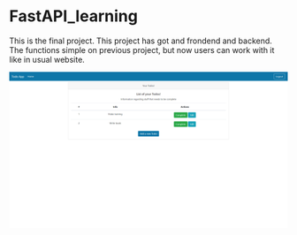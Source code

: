# FastAPI_learning

This is the final project. This project has got and frondend and backend. The functions simple on previous project, but now users can work with it like in usual website.

![Image](https://raw.githubusercontent.com/Taras265/FastAPI_learning/full_stack/img/img.png)
